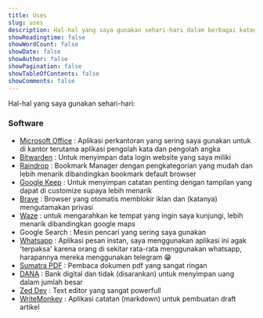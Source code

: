 ```yaml
---
title: Uses
slug: uses
description: Hal-hal yang saya gunakan sehari-hari dalam berbagai kategori
showReadingtime: false
showWordCount: false
showDate: false
showAuthor: false
showPagination: false
showTableOfContents: false
showComments: false
---
```


Hal-hal yang saya gunakan sehari-hari:

### Software

- [Microsoft Office](https://www.microsoft.com/id-id/microsoft-365/microsoft-office) : Aplikasi perkantoran yang sering saya gunakan untuk di kantor terutama aplikasi pengolah kata dan pengolah angka
- [Bitwarden](https://bitwarden.com) : Untuk menyimpan data login website yang saya miliki
- [Raindrop](https://raindrop.io) : Bookmark Manager dengan pengkategorian yang mudah dan lebih menarik dibandingkan bookmark default browser
- [Google Keep](https://keep.google.com/) : Untuk menyimpan catatan penting dengan tampilan yang dapat di customize supaya lebih menarik
- [Brave](https://brave.com/id/download/) : Browser yang otomatis memblokir iklan dan (katanya) mengutamakan privasi
- [Waze](https://www.waze.com/apps/) : untuk mengarahkan ke tempat yang ingin saya kunjungi, lebih menarik dibandingkan google maps
- Google Search : Mesin pencari yang sering saya gunakan
- [Whatsapp](https://www.whatsapp.com/download?lang=id_ID) : Aplikasi pesan instan, saya menggunakan aplikasi ini agak 'terpaksa' karena orang di sekitar rata-rata menggunakan whatsapp, harapannya mereka menggunakan telegram 😁
- [Sumatra PDF](https://www.sumatrapdfreader.org/download-free-pdf-viewer) : Pembaca dokumen pdf yang sangat ringan
- [DANA](https://link.dana.id/ajak?r=dAmv7x) : Bank digital dan tidak (disarankan) untuk menyimpan uang dalam jumlah besar
- [Zed Dev](https://zed.dev) : Text editor yang sangat powerfull
- [WriteMonkey](https://writemonkey.com/wm3/) : Aplikasi catatan (markdown) untuk pembuatan draft artikel
